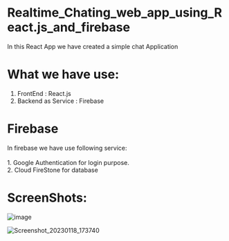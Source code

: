 # Realtime_Chating_web_app_using_React.js_and_firebase

In this React App we have created a simple chat Application

# What we have use:
1. FrontEnd : React.js
2. Backend as Service : Firebase

# Firebase
  In firebase we have use following service:<br><br>
    1. Google Authentication for login purpose.<br>
    2. Cloud FireStone for database
    
# ScreenShots:

![image](https://user-images.githubusercontent.com/88095936/213169142-749ca3f5-9707-4f9c-ab49-1ba37515ba90.png)

  
![Screenshot_20230118_173740](https://user-images.githubusercontent.com/88095936/213167832-0767fbf7-7e0e-4643-9910-d3946f7dd4bf.png)
